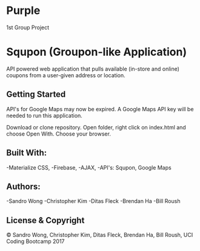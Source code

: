 # Purple
1st Group Project

# Squpon (Groupon-like Application)

API powered web application that pulls available (in-store and online) coupons from a user-given address or location.

## Getting Started
API's for Google Maps may now be expired.  A Google Maps API key will be needed to run this application.

Download or clone repository.
Open folder, right click on index.html and choose Open With.
Choose your browser.

## Built With:
-Materialize CSS,
-Firebase,
-AJAX,
-API's: Squpon, Google Maps


## Authors:
-Sandro Wong
-Christopher Kim
-Ditas Fleck
-Brendan Ha
-Bill Roush

##  License & Copyright
© Sandro Wong, Christopher Kim, Ditas Fleck, Brendan Ha, Bill Roush, UCI Coding Bootcamp 2017

